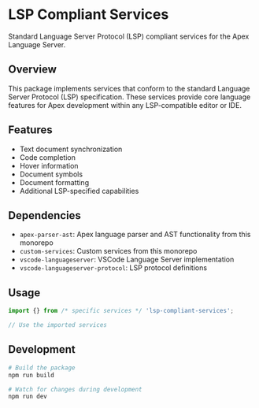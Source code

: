 # LSP Compliant Services

Standard Language Server Protocol (LSP) compliant services for the Apex Language Server.

## Overview

This package implements services that conform to the standard Language Server Protocol (LSP) specification. These services provide core language features for Apex development within any LSP-compatible editor or IDE.

## Features

- Text document synchronization
- Code completion
- Hover information
- Document symbols
- Document formatting
- Additional LSP-specified capabilities

## Dependencies

- `apex-parser-ast`: Apex language parser and AST functionality from this monorepo
- `custom-services`: Custom services from this monorepo
- `vscode-languageserver`: VSCode Language Server implementation
- `vscode-languageserver-protocol`: LSP protocol definitions

## Usage

```typescript
import {} from /* specific services */ 'lsp-compliant-services';

// Use the imported services
```

## Development

```bash
# Build the package
npm run build

# Watch for changes during development
npm run dev
```
